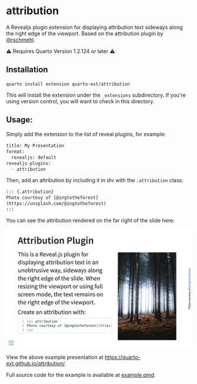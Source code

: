# attribution

A Revealjs plugin extension for displaying attribution text sideways along the right edge of the viewport. Based on the attribution plugin by [@rschmehl](https://github.com/rschmehl/reveal-plugins).

:warning: Requires Quarto Version 1.2.124 or later :warning:

## Installation

```
quarto install extension quarto-ext/attribution
```

This will install the extension under the `_extensions` subdirectory. If you're using version control, you will want to check in this directory.


## Usage:

Simply add the extension to the list of reveal plugins, for example:

```
title: My Presentation
format: 
  revealjs: default
revealjs-plugins:
  - attribution
```

Then, add an attribution by including it in div with the `.attribution` class:

```{.markdown}
::: {.attribution}
Photo courtesy of [@ingtotheforest](https://unsplash.com/@ingtotheforest)
:::
```

You can see the attribution rendered on the far right of the slide here:

![](example.png)


View the above example presentation at <https://quarto-ext.github.io/attribution/>. 

Full source code for the example is available at [example.qmd](https://github.com/quarto-ext/attribution/blob/main/example.qmd).




